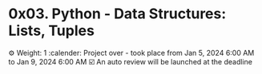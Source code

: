 # 0x03. Python - Data Structures: Lists, Tuples
:gear: Weight: 1
:calender: Project over - took place from Jan 5, 2024 6:00 AM to Jan 9, 2024 6:00 AM
:ballot_box_with_check: An auto review will be launched at the deadline
